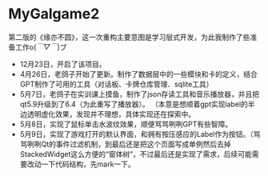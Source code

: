 # MyGalgame2
第二版的《缘亦不圆》，这一次重构主要意图是学习层式开发，为此我制作了些准备工作o(*￣▽￣*)ブ
* 12月23日，开启了该项目。
* 4月26日，老鸽子开始了更新。制作了数据层中的一些模块和卡的定义，结合GPT制作了可用的工具（对话板、卡牌仓库管理、sqlite工具）
* 5月7日，老鸽子在实训课上摸鱼，制作了json存读工具和音乐播放器，并且把qt5.9升级到了6.4（为此重写了播放器）。 （本意是想顺着gpt实现label的半边透明虚化效果，发现并不理想，具体实现还在探索中。
* 5月8日，实现了鼠标单击水波纹效果，顺便骂骂咧咧GPT有些智障。
* 5月9日，实现了游戏打开的默认界面，和拥有按压感应的Label作为按钮。（骂骂咧咧Qt的事件过滤机制，到最后还是把这个页面写成单例然后去掉StackedWidget这么方便的“窗体树”，不过最后还是实现了需求，后续可能需要改动一下代码结构，先mark一下。
